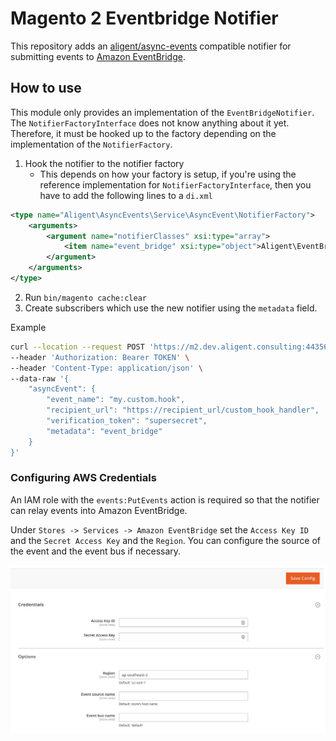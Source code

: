 # Magento 2 Eventbridge Notifier
This repository adds an [aligent/async-events](https://github.com/aligent/magento-async-events) compatible notifier for submitting events to [Amazon EventBridge](https://aws.amazon.com/eventbridge/).

## How to use
This module only provides an implementation of the `EventBridgeNotifier`. The `NotifierFactoryInterface` does not know anything about it yet. Therefore, it must be hooked up to the factory depending on the implementation of the `NotifierFactory`.

1. Hook the notifier to the notifier factory
   * This depends on how your factory is setup, if you're using the reference implementation for `NotifierFactoryInterface`, then you have to add the following lines
to a `di.xml`

```xml
<type name="Aligent\AsyncEvents\Service\AsyncEvent\NotifierFactory">
    <arguments>
        <argument name="notifierClasses" xsi:type="array">
            <item name="event_bridge" xsi:type="object">Aligent\EventBridge\Service\EventBridgeNotifier</item>
        </argument>
    </arguments>
</type>
```
2. Run `bin/magento cache:clear`
3. Create subscribers which use the new notifier using the `metadata` field.

Example
```sh
curl --location --request POST 'https://m2.dev.aligent.consulting:44356/rest/V1/async_event' \
--header 'Authorization: Bearer TOKEN' \
--header 'Content-Type: application/json' \
--data-raw '{
    "asyncEvent": {
        "event_name": "my.custom.hook",
        "recipient_url": "https://recipient_url/custom_hook_handler",
        "verification_token": "supersecret",
        "metadata": "event_bridge"
    }
}'
```

### Configuring AWS Credentials
An IAM role with the `events:PutEvents` action is required so that the notifier can relay events into Amazon EventBridge.

Under `Stores -> Services -> Amazon EventBridge` set the `Access Key ID` and the `Secret Access Key` and the `Region`. You
can configure the source of the event and the event bus if necessary.

![AWS Config](./docs/config.png)
